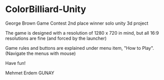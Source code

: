 # ColorBilliard-Unity
George Brown Game Contest 2nd place winner solo unity 3d project

The game is designed with a resolution of 1280 x 720 in mind, but all 16:9 resolutions are fine (and forced by the launcher)

Game rules and buttons are explained under menu item, "How to Play". (Navigate the menus with mouse)


Have fun!

Mehmet Erdem GUNAY
